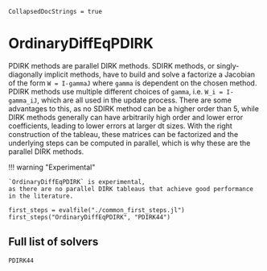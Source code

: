 ```@meta
CollapsedDocStrings = true
```

# OrdinaryDiffEqPDIRK

PDIRK methods are parallel DIRK methods.
SDIRK methods, or singly-diagonally implicit methods,
have to build and solve a factorize a Jacobian of the form `W = I-gammaJ` where `gamma` is dependent on the chosen method.
PDIRK methods use multiple different choices of `gamma`, i.e. `W_i = I-gamma_iJ`,
which are all used in the update process.
There are some advantages to this,
as no SDIRK method can be a higher order than 5,
while DIRK methods generally can have arbitrarily high order and lower error coefficients,
leading to lower errors at larger dt sizes.
With the right construction of the tableau,
these matrices can be factorized and the underlying steps can be computed in parallel,
which is why these are the parallel DIRK methods.

!!! warning "Experimental"
    
    `OrdinaryDiffEqPDIRK` is experimental,
    as there are no parallel DIRK tableaus that achieve good performance in the literature.

```@eval
first_steps = evalfile("./common_first_steps.jl")
first_steps("OrdinaryDiffEqPDIRK", "PDIRK44")
```

## Full list of solvers

```@docs
PDIRK44
```
